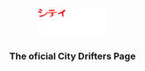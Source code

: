<div align="center">
<img src="public/favicon.svg" height="50px" width="auto" /> 
<h3>
 The oficial City Drifters Page
</h3>
</div>
